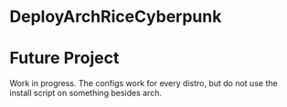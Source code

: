 # DeployArchRiceCyberpunk
# Future Project
Work in progress.
The configs work for every distro, but do not use the install script on something besides arch.
